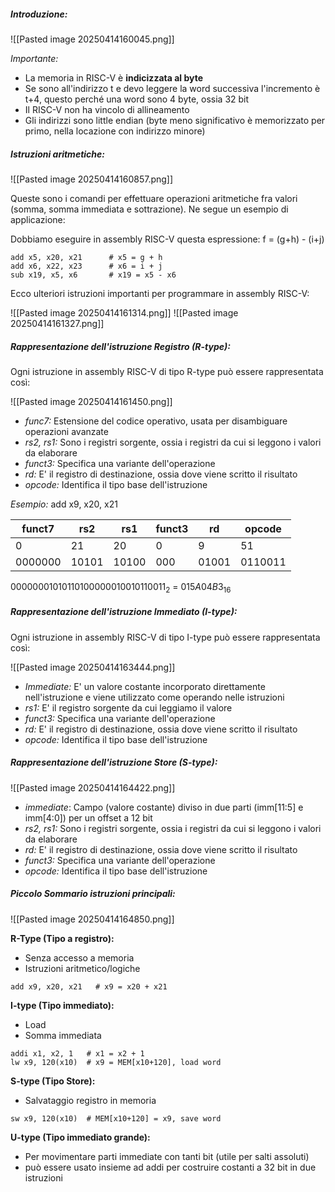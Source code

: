 ##### **Introduzione:**
![[Pasted image 20250414160045.png]]

*Importante:*
- La memoria in RISC-V è **indicizzata al byte**
- Se sono all'indirizzo t e devo leggere la word successiva l'incremento è t+4, questo perché una word sono 4 byte, ossia 32 bit
- Il RISC-V non ha vincolo di allineamento
- Gli indirizzi sono little endian (byte meno significativo è memorizzato per primo, nella locazione con indirizzo minore)

##### **Istruzioni aritmetiche:**
![[Pasted image 20250414160857.png]]

Queste sono i comandi per effettuare operazioni aritmetiche fra valori (somma, somma immediata e sottrazione). Ne segue un esempio di applicazione:

Dobbiamo eseguire in assembly RISC-V questa espressione:
f = (g+h) - (i+j)

```
add x5, x20, x21      # x5 = g + h
add x6, x22, x23      # x6 = i + j
sub x19, x5, x6       # x19 = x5 - x6
```

Ecco ulteriori istruzioni importanti per programmare in assembly RISC-V:

![[Pasted image 20250414161314.png]]
![[Pasted image 20250414161327.png]]

##### **Rappresentazione dell'istruzione Registro (R-type):**
Ogni istruzione in assembly RISC-V di tipo R-type può essere rappresentata così:

![[Pasted image 20250414161450.png]]

- *func7:* Estensione del codice operativo, usata per disambiguare operazioni avanzate
- *rs2, rs1:* Sono i registri sorgente, ossia i registri da cui si leggono i valori da elaborare
- *funct3:* Specifica una variante dell'operazione
- *rd:* E' il registro di destinazione, ossia dove viene scritto il risultato
- *opcode:* Identifica il tipo base dell'istruzione

*Esempio:* add x9, x20, x21

| funct7  | rs2   | rs1   | funct3 | rd    | opcode  |
| ------- | ----- | ----- | ------ | ----- | ------- |
| 0       | 21    | 20    | 0      | 9     | 51      |
| 0000000 | 10101 | 10100 | 000    | 01001 | 0110011 |
$00000001010110100000010010110011_2$ = $015A04B3_{16}$ 

##### **Rappresentazione dell'istruzione Immediato (I-type):**
Ogni istruzione in assembly RISC-V di tipo I-type può essere rappresentata così:

![[Pasted image 20250414163444.png]]

- *Immediate:* E' un valore costante incorporato direttamente nell'istruzione e viene utilizzato come operando nelle istruzioni
- *rs1:* E' il registro sorgente da cui leggiamo il valore
- *funct3:* Specifica una variante dell'operazione
- *rd:* E' il registro di destinazione, ossia dove viene scritto il risultato
- *opcode:* Identifica il tipo base dell'istruzione

##### **Rappresentazione dell'istruzione Store (S-type):** 

![[Pasted image 20250414164422.png]]

- *immediate*: Campo (valore costante) diviso in due parti (imm[11:5] e imm[4:0]) per un offset a 12 bit
- *rs2, rs1:* Sono i registri sorgente, ossia i registri da cui si leggono i valori da elaborare
- *rd:* E' il registro di destinazione, ossia dove viene scritto il risultato
- *funct3:* Specifica una variante dell'operazione
- *opcode:* Identifica il tipo base dell'istruzione

##### **Piccolo Sommario istruzioni principali:**

![[Pasted image 20250414164850.png]]

**R-Type (Tipo a registro):** 
- Senza accesso a memoria 
- Istruzioni aritmetico/logiche

```
add x9, x20, x21   # x9 = x20 + x21
```

**I-type (Tipo immediato):**
- Load
- Somma immediata

```
addi x1, x2, 1   # x1 = x2 + 1
lw x9, 120(x10)  # x9 = MEM[x10+120], load word
```

**S-type (Tipo Store):**
- Salvataggio registro in memoria

```
sw x9, 120(x10)  # MEM[x10+120] = x9, save word
```

**U-type (Tipo immediato grande):**
- Per movimentare parti immediate con tanti bit (utile per salti assoluti)
- può essere usato insieme ad addi per costruire costanti a 32 bit in due istruzioni

